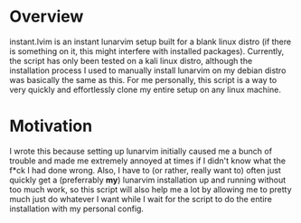 # Overview
instant.lvim is an instant lunarvim setup built for a blank linux distro (if there is something on it, this might interfere with installed packages).
Currently, the script has only been tested on a kali linux distro, although the installation process I used to manually install lunarvim on my debian distro was basically the same as this.
For me personally, this script is a way to very quickly and effortlessly clone my entire setup on any linux machine.

# Motivation
I wrote this because setting up lunarvim initially caused me a bunch of trouble and made me extremely annoyed at times if I didn't know what the f*ck I had done wrong.
Also, I have to (or rather, really want to) often just quickly get a (preferrably **my**) lunarvim installation up and running without too much work, so this script will also help me a lot by allowing me to pretty much just do whatever I want while I wait for the script to do the entire installation with my personal config.
